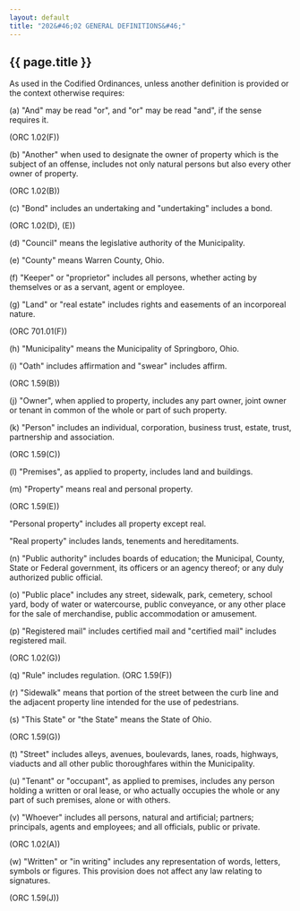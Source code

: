 ```yaml
---
layout: default 
title: "202&#46;02 GENERAL DEFINITIONS&#46;"
---
```


{{ page.title }}
----------------

As used in the Codified Ordinances, unless another definition is
provided or the context otherwise requires:

​(a) "And" may be read "or", and "or" may be read "and", if the sense
requires it.

(ORC 1.02(F))

​(b) "Another" when used to designate the owner of property which is the
subject of an offense, includes not only natural persons but also every
other owner of property.

(ORC 1.02(B))

​(c) "Bond" includes an undertaking and "undertaking" includes a bond.

(ORC 1.02(D), (E))

​(d) "Council" means the legislative authority of the Municipality.

​(e) "County" means Warren County, Ohio.

​(f) "Keeper" or "proprietor" includes all persons, whether acting by
themselves or as a servant, agent or employee.

​(g) "Land" or "real estate" includes rights and easements of an
incorporeal nature.

(ORC 701.01(F))

​(h) "Municipality" means the Municipality of Springboro, Ohio.

​(i) "Oath" includes affirmation and "swear" includes affirm.

(ORC 1.59(B))

​(j) "Owner", when applied to property, includes any part owner, joint
owner or tenant in common of the whole or part of such property.

​(k) "Person" includes an individual, corporation, business trust,
estate, trust, partnership and association.

(ORC 1.59(C))

​(l) "Premises", as applied to property, includes land and buildings.

​(m) "Property" means real and personal property.

(ORC 1.59(E))

"Personal property" includes all property except real.

"Real property" includes lands, tenements and hereditaments.

​(n) "Public authority" includes boards of education; the Municipal,
County, State or Federal government, its officers or an agency thereof;
or any duly authorized public official.

​(o) "Public place" includes any street, sidewalk, park, cemetery,
school yard, body of water or watercourse, public conveyance, or any
other place for the sale of merchandise, public accommodation or
amusement.

​(p) "Registered mail" includes certified mail and "certified mail"
includes registered mail.

(ORC 1.02(G))

​(q) "Rule" includes regulation. (ORC 1.59(F))

​(r) "Sidewalk" means that portion of the street between the curb line
and the adjacent property line intended for the use of pedestrians.

​(s) "This State" or "the State" means the State of Ohio.

(ORC 1.59(G))

​(t) "Street" includes alleys, avenues, boulevards, lanes, roads,
highways, viaducts and all other public thoroughfares within the
Municipality.

​(u) "Tenant" or "occupant", as applied to premises, includes any person
holding a written or oral lease, or who actually occupies the whole or
any part of such premises, alone or with others.

​(v) "Whoever" includes all persons, natural and artificial; partners;
principals, agents and employees; and all officials, public or private.

(ORC 1.02(A))

​(w) "Written" or "in writing" includes any representation of words,
letters, symbols or figures. This provision does not affect any law
relating to signatures.

(ORC 1.59(J))
